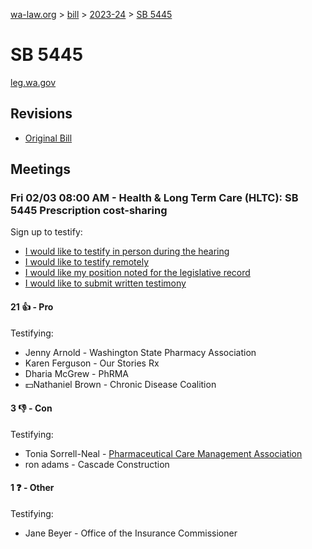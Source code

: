 [wa-law.org](/) > [bill](/bill/) > [2023-24](/bill/2023-24/) > [SB 5445](/bill/2023-24/sb/5445/)

# SB 5445
[leg.wa.gov](https://app.leg.wa.gov/billsummary?BillNumber=5445&Year=2023&Initiative=false)

## Revisions
* [Original Bill](1/)

## Meetings
### Fri 02/03 08:00 AM - Health & Long Term Care (HLTC): SB 5445 Prescription cost-sharing
Sign up to testify:
* [I would like to testify in person during the hearing](https://app.leg.wa.gov/csi/Testifier/Add?chamber=House&mId=30541&aId=150371&caId=20894&tId=1)
* [I would like to testify remotely](https://app.leg.wa.gov/csi/Testifier/Add?chamber=House&mId=30541&aId=150371&caId=20894&tId=2)
* [I would like my position noted for the legislative record](https://app.leg.wa.gov/csi/Testifier/Add?chamber=House&mId=30541&aId=150371&caId=20894&tId=3)
* [I would like to submit written testimony](https://app.leg.wa.gov/csi/Testifier/Add?chamber=House&mId=30541&aId=150371&caId=20894&tId=4)

#### 21 👍 - Pro
Testifying:
* Jenny Arnold - Washington State Pharmacy Association
* Karen Ferguson - Our Stories Rx
* Dharia McGrew - PhRMA
* 💵Nathaniel Brown - Chronic Disease Coalition

#### 3 👎 - Con
Testifying:
* Tonia Sorrell-Neal - [Pharmaceutical Care Management Association](/org/pharmaceutical_care_management_association/)
* ron adams - Cascade Construction

#### 1 ❓ - Other
Testifying:
* Jane Beyer - Office of the Insurance Commissioner
